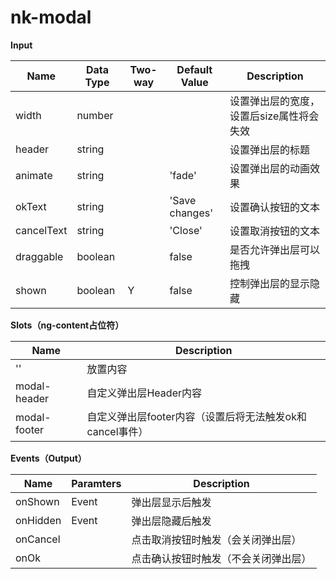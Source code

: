 # nk-modal

**Input**

| Name | Data Type |  Two-way | Default Value | Description |
| --- | --- | --- | --- | --- |
| width | number | | | 设置弹出层的宽度，设置后size属性将会失效 |
| header | string | | | 设置弹出层的标题 |
| animate | string | | 'fade' | 设置弹出层的动画效果 |
| okText | string | | 'Save changes' | 设置确认按钮的文本 |
| cancelText | string | | 'Close' | 设置取消按钮的文本 |
| draggable | boolean | | false | 是否允许弹出层可以拖拽 |
| shown | boolean | Y | false | 控制弹出层的显示隐藏 |
 
**Slots（ng-content占位符）**

| Name | Description |
| --- | --- |
| '' | 放置内容 |
| modal-header | 自定义弹出层Header内容 |
| modal-footer | 自定义弹出层footer内容（设置后将无法触发ok和cancel事件） |

**Events（Output）**

| Name | Paramters | Description |
| --- | --- | --- |
| onShown | Event | 弹出层显示后触发 |
| onHidden | Event | 弹出层隐藏后触发 |
| onCancel |  | 点击取消按钮时触发（会关闭弹出层）|
| onOk | | 点击确认按钮时触发（不会关闭弹出层） |
